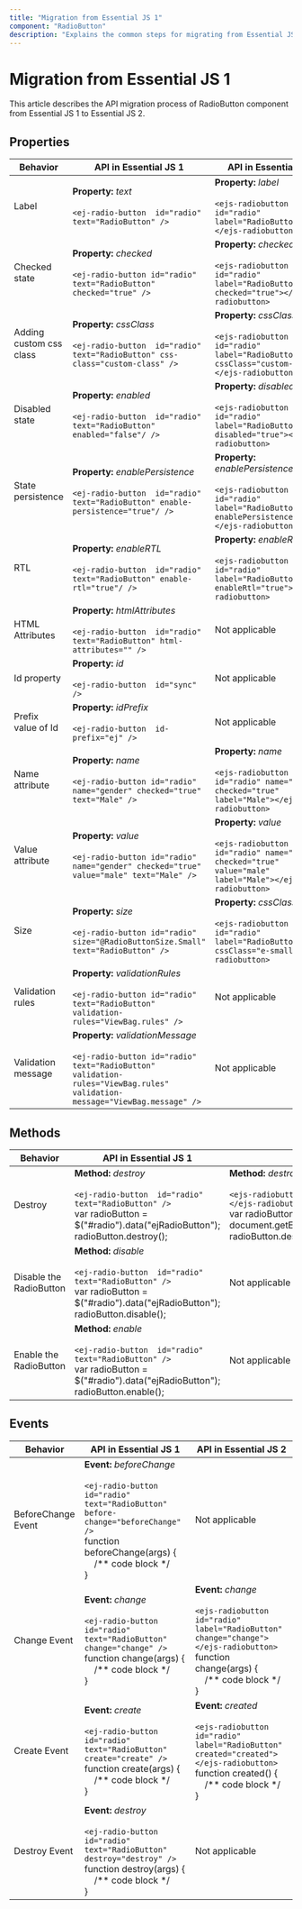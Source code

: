 ```yaml
---
title: "Migration from Essential JS 1"
component: "RadioButton"
description: "Explains the common steps for migrating from Essential JS 1 application to Essential JS 2 components especially, radio button component."
---
```


# Migration from Essential JS 1

This article describes the API migration process of RadioButton component from Essential JS 1 to Essential JS 2.

## Properties

| Behavior | API in Essential JS 1 | API in Essential JS 2 |
| --- | --- | --- |
| Label | **Property:** *text* <br/><br/> `<ej-radio-button  id="radio" text="RadioButton" />` | **Property:** *label* <br/><br/> `<ejs-radiobutton id="radio" label="RadioButton"></ejs-radiobutton>` |
| Checked state | **Property:** *checked* <br/><br/> `<ej-radio-button id="radio" text="RadioButton" checked="true" />` | **Property:** *checked* <br/><br/> `<ejs-radiobutton id="radio" label="RadioButton" checked="true"></ejs-radiobutton>` |
| Adding custom css class | **Property:** *cssClass* <br/><br/> `<ej-radio-button  id="radio" text="RadioButton" css-class="custom-class" />` | **Property:** *cssClass* <br/><br/> `<ejs-radiobutton id="radio" label="RadioButton" cssClass="custom-class"></ejs-radiobutton>` |
| Disabled state | **Property:** *enabled* <br/><br/> `<ej-radio-button  id="radio" text="RadioButton" enabled="false"/ />` | **Property:** *disabled* <br/><br/> `<ejs-radiobutton id="radio" label="RadioButton" disabled="true"></ejs-radiobutton>` |
| State persistence | **Property:** *enablePersistence* <br/><br/> `<ej-radio-button  id="radio" text="RadioButton" enable-persistence="true"/ />` | **Property:** *enablePersistence* <br/><br/> `<ejs-radiobutton id="radio" label="RadioButton" enablePersistence="true"></ejs-radiobutton>` |
| RTL | **Property:** *enableRTL* <br/><br/> `<ej-radio-button  id="radio" text="RadioButton" enable-rtl="true"/ />` | **Property:** *enableRtl* <br/><br/> `<ejs-radiobutton id="radio" label="RadioButton" enableRtl="true"></ejs-radiobutton>` |
| HTML Attributes | **Property:** *htmlAttributes* <br/><br/> `<ej-radio-button  id="radio" text="RadioButton" html-attributes="" />` | Not applicable |
| Id property | **Property:** *id* <br/><br/>`<ej-radio-button  id="sync" />` | Not applicable |
| Prefix value of Id | **Property:** *idPrefix* <br/><br/> `<ej-radio-button  id-prefix="ej" />` | Not applicable |
| Name attribute | **Property:** *name* <br/><br/> `<ej-radio-button id="radio"  name="gender" checked="true" text="Male" />` | **Property:** *name* <br/><br/> `<ejs-radiobutton id="radio" name="gender" checked="true" label="Male"></ejs-radiobutton>` |
| Value attribute | **Property:** *value* <br/><br/> `<ej-radio-button id="radio"  name="gender" checked="true"  value="male" text="Male" />` | **Property:** *value* <br/><br/> `<ejs-radiobutton id="radio" name="gender" checked="true"  value="male" label="Male"></ejs-radiobutton>` |
| Size | **Property:** *size* <br/><br/> `<ej-radio-button id="radio" size="@RadioButtonSize.Small" text="RadioButton" />` | **Property:** *cssClass* <br/><br/> `<ejs-radiobutton id="radio" label="RadioButton" cssClass="e-small"></ejs-radiobutton>` |
| Validation rules | **Property:** *validationRules* <br/><br/> `<ej-radio-button id="radio" text="RadioButton" validation-rules="ViewBag.rules" />` | Not applicable |
| Validation message | **Property:** *validationMessage* <br/><br/> `<ej-radio-button id="radio" text="RadioButton" validation-rules="ViewBag.rules" validation-message="ViewBag.message" />` | Not applicable |

## Methods

| Behavior | API in Essential JS 1 | API in Essential JS 2 |
| --- | --- | --- |
| Destroy | **Method:** *destroy* <br/><br/> `<ej-radio-button  id="radio" text="RadioButton" />` <br/> var radioButton = $("#radio").data("ejRadioButton");<br/>radioButton.destroy(); | **Method:** *destroy* <br/><br/> `<ejs-radiobutton id="radio" label="RadioButton"></ejs-radiobutton>` <br/> var radioButton = document.getElementById('radio').ej2_instances[0]; <br/>radioButton.destroy(); |
| Disable the RadioButton | **Method:** *disable* <br/><br/> `<ej-radio-button  id="radio" text="RadioButton" />` <br/> var radioButton = $("#radio").data("ejRadioButton");<br/>radioButton.disable(); | Not applicable |
| Enable the RadioButton | **Method:** *enable* <br/><br/> `<ej-radio-button  id="radio" text="RadioButton" />` <br/> var radioButton = $("#radio").data("ejRadioButton");<br/>radioButton.enable(); | Not applicable |

## Events

| Behavior | API in Essential JS 1 | API in Essential JS 2 |
| --- | --- | --- |
| BeforeChange Event | **Event:** *beforeChange* <br/><br/> `<ej-radio-button  id="radio" text="RadioButton" before-change="beforeChange" />` <br/>function beforeChange(args) {<br/> &nbsp;&nbsp;&nbsp;&nbsp;/** code block */ <br/>} | Not applicable |
| Change Event | **Event:** *change* <br/><br/> `<ej-radio-button  id="radio" text="RadioButton" change="change" />` <br/>function change(args) {<br/> &nbsp;&nbsp;&nbsp;&nbsp;/** code block */ <br/>} | **Event:** *change* <br/><br/> `<ejs-radiobutton id="radio" label="RadioButton" change="change"></ejs-radiobutton>` <br/>function change(args) {<br/> &nbsp;&nbsp;&nbsp;&nbsp;/** code block */ <br/>} |
| Create Event | **Event:** *create* <br/><br/> `<ej-radio-button  id="radio" text="RadioButton" create="create" />` <br/>function create(args) {<br/> &nbsp;&nbsp;&nbsp;&nbsp;/** code block */ <br/>} | **Event:** *created* <br/><br/> `<ejs-radiobutton id="radio" label="RadioButton" created="created"></ejs-radiobutton>` <br/> function created() {<br/> &nbsp;&nbsp;&nbsp;&nbsp;/** code block */ <br/>} |
| Destroy Event | **Event:** *destroy* <br/><br/> `<ej-radio-button  id="radio" text="RadioButton" destroy="destroy" />` <br/> function destroy(args) {<br/> &nbsp;&nbsp;&nbsp;&nbsp;/** code block */ <br/>} | Not applicable |